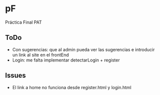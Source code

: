 # pF
Práctica Final PAT

## ToDo

-  Con sugerencias: que al admin pueda ver las sugerencias e introducir un link al site en el frontEnd
-  Login: me falta implementar detectarLogin + register 

## Issues

- El link a home no funciona desde register.html y login.html